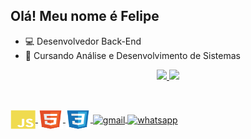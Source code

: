 ## Olá! Meu nome é Felipe

- 💻 Desenvolvedor Back-End
- 🌱 Cursando Análise e Desenvolvimento de Sistemas


<div align="center">
  <a href="https://github.com/lipecastro">
  <img height="180em" src="https://github-readme-stats.vercel.app/api?username=lipecastro&show_icons=true&theme=dark&include_all_commits=true&count_private=true"/>
  <img height="180em" src="https://github-readme-stats.vercel.app/api/top-langs/?username=lipecastro&layout=compact&langs_count=7&theme=dark"/>
</div>

##

<div style="display: inline_block"><br>
  <img align="center" alt="Js" height="30" width="40" src="https://raw.githubusercontent.com/devicons/devicon/master/icons/javascript/javascript-plain.svg">
  <img align="center" alt="HTML" height="30" width="40" src="https://raw.githubusercontent.com/devicons/devicon/master/icons/html5/html5-original.svg">
  <img align="center" alt="CSS" height="30" width="40" src="https://raw.githubusercontent.com/devicons/devicon/master/icons/css3/css3-original.svg">
  <a href="mailto:felipe.c.lima1604@gmail.com"><img align="center" alt="gmail" src=https://img.shields.io/badge/Gmail-D14836?style=for-the-badge&logo=gmail&logoColor=white>
  <a href="https://wa.me/5521967094378"><img align="center" alt="whatsapp" src=https://img.shields.io/badge/WhatsApp-25D366?style=for-the-badge&logo=whatsapp&logoColor=white>
  
  

</div>
